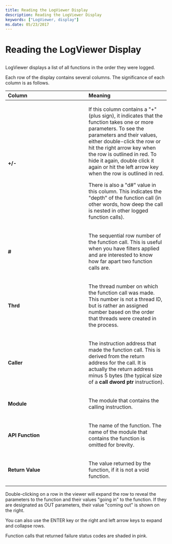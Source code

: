 ```yaml
---
title: Reading the LogViewer Display
description: Reading the LogViewer Display
keywords: ["LogViewer, display"]
ms.date: 05/23/2017
---
```


# Reading the LogViewer Display


## <span id="ddk_reading_the_logviewer_display_dtoolq"></span><span id="DDK_READING_THE_LOGVIEWER_DISPLAY_DTOOLQ"></span>


LogViewer displays a list of all functions in the order they were logged.

Each row of the display contains several columns. The significance of each column is as follows.

<table>
<colgroup>
<col width="50%" />
<col width="50%" />
</colgroup>
<thead>
<tr class="header">
<th align="left">Column</th>
<th align="left">Meaning</th>
</tr>
</thead>
<tbody>
<tr class="odd">
<td align="left"><p><strong>+/-</strong></p></td>
<td align="left"><p>If this column contains a "+" (plus sign), it indicates that the function takes one or more parameters. To see the parameters and their values, either double-click the row or hit the right arrow key when the row is outlined in red. To hide it again, double click it again or hit the left arrow key when the row is outlined in red.</p>
<p>There is also a "d#" value in this column. This indicates the "depth" of the function call (in other words, how deep the call is nested in other logged function calls).</p></td>
</tr>
<tr class="even">
<td align="left"><p><strong>#</strong></p></td>
<td align="left"><p>The sequential row number of the function call. This is useful when you have filters applied and are interested to know how far apart two function calls are.</p></td>
</tr>
<tr class="odd">
<td align="left"><p><strong>Thrd</strong></p></td>
<td align="left"><p>The thread number on which the function call was made. This number is not a thread ID, but is rather an assigned number based on the order that threads were created in the process.</p></td>
</tr>
<tr class="even">
<td align="left"><p><strong>Caller</strong></p></td>
<td align="left"><p>The instruction address that made the function call. This is derived from the return address for the call. It is actually the return address minus 5 bytes (the typical size of a <strong>call dword ptr</strong> instruction).</p></td>
</tr>
<tr class="odd">
<td align="left"><p><strong>Module</strong></p></td>
<td align="left"><p>The module that contains the calling instruction.</p></td>
</tr>
<tr class="even">
<td align="left"><p><strong>API Function</strong></p></td>
<td align="left"><p>The name of the function. The name of the module that contains the function is omitted for brevity.</p></td>
</tr>
<tr class="odd">
<td align="left"><p><strong>Return Value</strong></p></td>
<td align="left"><p>The value returned by the function, if it is not a void function.</p></td>
</tr>
</tbody>
</table>

 

Double-clicking on a row in the viewer will expand the row to reveal the parameters to the function and their values "going in" to the function. If they are designated as OUT parameters, their value "coming out" is shown on the right.

You can also use the ENTER key or the right and left arrow keys to expand and collapse rows.

Function calls that returned failure status codes are shaded in pink.

 

 





